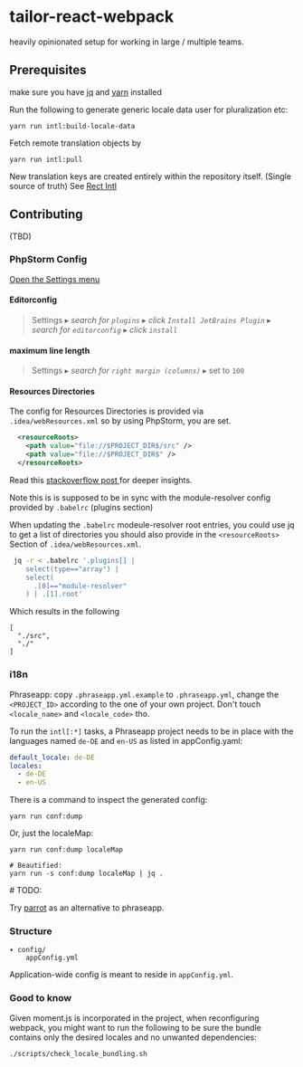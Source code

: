 # tailor-react-webpack

heavily opinionated setup for working in large / multiple teams.

## Prerequisites

make sure you have [jq](https://stedolan.github.io/jq) and [yarn](https://yarnpkg.com/) installed

Run the following to generate generic locale data user for pluralization etc:

```
yarn run intl:build-locale-data
```

Fetch remote translation objects by

```
yarn run intl:pull
```

New translation keys are created entirely within the repository itself. (Single source of truth)
See [Rect Intl](https://github.com/yahoo/react-intl)


## Contributing

(TBD)

### PhpStorm Config

[Open the Settings menu
](https://www.jetbrains.com/help/phpstorm/2016.3/accessing-settings.html#d949337e30)

#### Editorconfig

> Settings ▸ *search for `plugins`* ▸ *click `Install JetBrains Plugin`* ▸ *search for
> `editorconfig`* ▸ *click `install`*

#### maximum line length

> Settings ▸ *search for `right margin (columns)`* ▸ set to `100`

#### Resources Directories

The config for Resources Directories is provided via `.idea/webResources.xml` so by using PhpStorm,
you are set.

```xml
  <resourceRoots>
    <path value="file://$PROJECT_DIR$/src" />
    <path value="file://$PROJECT_DIR$" />
  </resourceRoots>
```
Read this [stackoverflow post
](http://stackoverflow.com/questions/34943631/path-aliases-for-imports-in-webstorm#37135031)
for deeper insights. 

Note this is is supposed to be in sync with the module-resolver config provided by `.babelrc`
(plugins section)

When updating the `.babelrc` modeule-resolver root entries, you could use jq to get a list of
directories you should also provide in the `<resourceRoots>` Section of `.idea/webResources.xml`.

```bash
 jq -r < .babelrc '.plugins[] |
    select(type=="array") |
    select(
      .[0]=="module-resolver"
    ) | .[1].root' 
```

Which results in the following 

```
[
  "./src",
  "./"
]
```

### i18n

Phraseapp: copy `.phraseapp.yml.example` to `.phraseapp.yml`, change the `<PROJECT_ID>` according to
the one of your own project. Don't touch `<locale_name>` and `<locale_code>` tho.

To run the `intl[:*]` tasks, a Phraseapp project needs to be in place with the languages named
`de-DE` and `en-US` as listed in appConfig.yaml:

```yaml
default_locale: de-DE
locales:
  - de-DE
  - en-US
```


There is a command to inspect the generated config:
```
yarn run conf:dump 
```

Or, just the localeMap:


```
yarn run conf:dump localeMap

# Beautified:
yarn run -s conf:dump localeMap | jq .

```

\# TODO:

Try [parrot](https://anthonynsimon.gitbooks.io/parrot)
as an alternative to phraseapp.

### Structure

    ▾ config/
        appConfig.yml

Application-wide config is meant to reside in `appConfig.yml`.

### Good to know

Given moment.js is incorporated in the project, when reconfiguring webpack, you might want to run the following to be sure the bundle contains only
the desired locales and no unwanted dependencies:

```bash
./scripts/check_locale_bundling.sh
```

